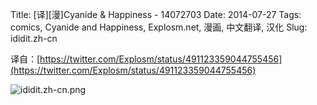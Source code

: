 Title: [译][漫]Cyanide & Happiness - 14072703
Date: 2014-07-27
Tags: comics, Cyanide and Happiness, Explosm.net, 漫画, 中文翻译, 汉化
Slug: ididit.zh-cn

译自：[https://twitter.com/Explosm/status/491123359044755456](https://twitter.com/Explosm/status/491123359044755456)


![ididit.zh-cn.png](/static/images/comics/ididit.zh-cn.png)
